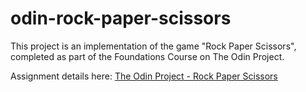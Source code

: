 # odin-rock-paper-scissors

This project is an implementation of the game "Rock Paper Scissors", completed as part of the Foundations Course on The Odin Project.

Assignment details here: [The Odin Project - Rock Paper Scissors](https://www.theodinproject.com/lessons/foundations-rock-paper-scissors)

